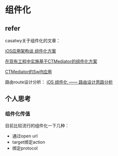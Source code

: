 # 组件化

## refer
casatwy关于组件化的文章：

[iOS应用架构谈 组件化方案](http://casatwy.com/iOS-Modulization.html)

[在现有工程中实施基于CTMediator的组件化方案](http://casatwy.com/modulization_in_action.html)

[CTMediator的Swift应用](https://casatwy.com/CTMediator_in_Swift.html)

路由route设计分析：
[iOS 组件化 —— 路由设计思路分析](https://halfrost.com/ios_router/)

## 个人思考

### 组件化传值
目前比较流行的组件化一下几种：
*  通过open url
*  target绑定action
* 绑定protocol



